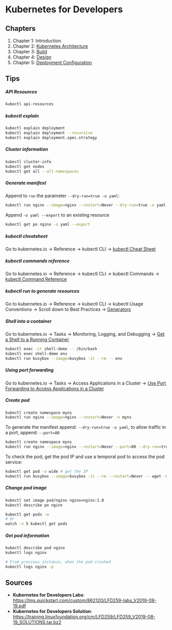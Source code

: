 # Kubernetes for Developers

## Chapters

1. Chapter 1: Introduction
2. Chapter 2: [Kubernetes Architecture](./Labs/Ch02)
3. Chapter 3: [Build](./Labs/Ch03)
4. Chapter 4: [Design](./Labs/Ch04)
5. Chapter 5: [Deployment Configuration](./Labs/Ch05)

## Tips

##### API Resources

```bash
kubectl api-resources
```

##### kubectl explain

```bash
kubectl explain deployment
kubectl explain deployment --recursive
kubectl explain deployment.spec.strategy
```

##### Cluster information

```bash
kubectl cluster-info
kubectl get nodes
kubectl get all --all-namespaces
```

##### Generate manifest

Append to `run` the parameter `--dry-run=true -o yaml`:

```bash
kubectl run nginx --image=nginx --restart=Never --dry-run=true -o yaml
```

Append `-o yaml --export` to an existing resource

```bash
kubectl get po nginx -o yaml --export
```

##### kubectl cheatsheet

Go to kubernetes.io -> Reference -> kubectl CLI -> [kubectl Cheat Sheet](https://kubernetes.io/docs/reference/kubectl/cheatsheet/)

##### kubectl commands reference

Go to kubernetes.io -> Reference -> kubectl CLI -> kubectl Commands -> [kubectl Command Reference](https://kubernetes.io/docs/reference/generated/kubectl/kubectl-commands)

##### kubectl run to generate resources

Go to kubernetes.io -> Reference -> kubectl CLI -> kubectl Usage Conventions -> Scroll down to Best Practices -> [Generators](https://kubernetes.io/docs/reference/kubectl/conventions/#generators)

##### Shell into a container

Go to kubernetes.io -> Tasks -> Monitoring, Logging, and Debugging -> [Get a Shell to a Running Container](https://kubernetes.io/docs/tasks/debug-application-cluster/get-shell-running-container/)

```bash
kubectl exec -it shell-demo -- /bin/bash
kubectl exec shell-demo env
kubectl run busybox --image=busybox -it --rm -- env
```

##### **Using port forwarding**

Go to kubernetes.io -> Tasks -> Access Applications in a Cluster -> [Use Port Forwarding to Access Applications in a Cluster](https://kubernetes.io/docs/tasks/access-application-cluster/port-forward-access-application-cluster/)

##### Create pod

```bash
kubectl create namespace myns
kubectl run nginx --image=nginx --restart=Never -n myns
```

To generate the manifest append: `--dry-run=true -o yaml`, to allow traffic in a port, append: `--port=80`

```bash
kubectl create namespace myns
kubectl run nginx --image=nginx --restart=Never --port=80 --dry-run=true -o yaml -n myns
```

To check the pod, get the pod IP and use a temporal pod to access the pod service:

```bash
kubectl get pod -o wide # get the IP
kubectl run busybox --image=busybox -it --rm --restart=Never -- wget -O- $IP:80
```

##### Change pod image

```bash
kubectl set image pod/nginx nginx=nginx:1.8
kubectl describe po nginx

kubectl get pods -w
# Or
watch -n 5 kubectl get pods
```

##### Get pod information

```bash
kubectl describe pod nginx
kubectl logs nginx

# From previous instance, when the pod crashed
kubectl logs nginx -p
```

## Sources

- **Kubernetes for Developers Labs**: https://lms.quickstart.com/custom/862120/LFD259-labs_V2019-08-19.pdf
- **Kubernetes for Developers Solution**: https://training.linuxfoundation.org/cm/LFD259/LFD259_V2019-08-19_SOLUTIONS.tar.bz2
